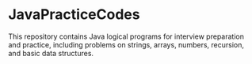 # JavaPracticeCodes
This repository contains Java logical programs for interview preparation and practice, including problems on strings, arrays, numbers, recursion, and basic data structures.
